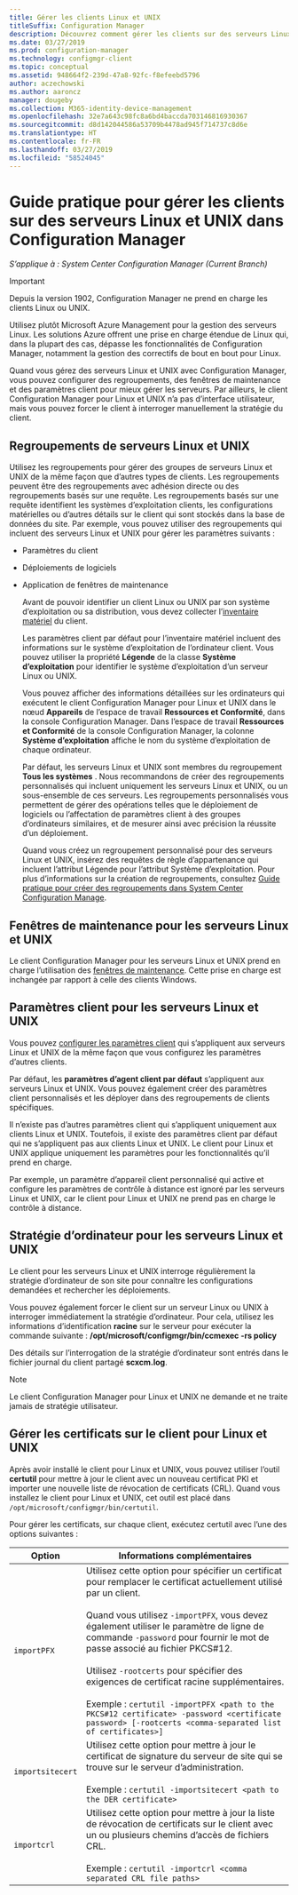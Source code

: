 ```yaml
---
title: Gérer les clients Linux et UNIX
titleSuffix: Configuration Manager
description: Découvrez comment gérer les clients sur des serveurs Linux et UNIX dans Configuration Manager.
ms.date: 03/27/2019
ms.prod: configuration-manager
ms.technology: configmgr-client
ms.topic: conceptual
ms.assetid: 948664f2-239d-47a8-92fc-f8efeebd5796
author: aczechowski
ms.author: aaroncz
manager: dougeby
ms.collection: M365-identity-device-management
ms.openlocfilehash: 32e7a643c98fc8a6bd4baccda703146816930367
ms.sourcegitcommit: d8d142044586a53709b4478ad945f714737c8d6e
ms.translationtype: HT
ms.contentlocale: fr-FR
ms.lasthandoff: 03/27/2019
ms.locfileid: "58524045"
---
```

# <a name="how-to-manage-clients-for-linux-and-unix-servers-in-configuration-manager"></a>Guide pratique pour gérer les clients sur des serveurs Linux et UNIX dans Configuration Manager

*S’applique à : System Center Configuration Manager (Current Branch)*

> [!Important]  
> Depuis la version 1902, Configuration Manager ne prend en charge les clients Linux ou UNIX. 
> 
> Utilisez plutôt Microsoft Azure Management pour la gestion des serveurs Linux. Les solutions Azure offrent une prise en charge étendue de Linux qui, dans la plupart des cas, dépasse les fonctionnalités de Configuration Manager, notamment la gestion des correctifs de bout en bout pour Linux.

Quand vous gérez des serveurs Linux et UNIX avec Configuration Manager, vous pouvez configurer des regroupements, des fenêtres de maintenance et des paramètres client pour mieux gérer les serveurs. Par ailleurs, le client Configuration Manager pour Linux et UNIX n’a pas d’interface utilisateur, mais vous pouvez forcer le client à interroger manuellement la stratégie du client.

##  <a name="BKMK_CollectionsforLnU"></a> Regroupements de serveurs Linux et UNIX  
 Utilisez les regroupements pour gérer des groupes de serveurs Linux et UNIX de la même façon que d’autres types de clients. Les regroupements peuvent être des regroupements avec adhésion directe ou des regroupements basés sur une requête. Les regroupements basés sur une requête identifient les systèmes d’exploitation clients, les configurations matérielles ou d’autres détails sur le client qui sont stockés dans la base de données du site. Par exemple, vous pouvez utiliser des regroupements qui incluent des serveurs Linux et UNIX pour gérer les paramètres suivants :  

- Paramètres du client  

- Déploiements de logiciels  

- Application de fenêtres de maintenance  

  Avant de pouvoir identifier un client Linux ou UNIX par son système d’exploitation ou sa distribution, vous devez collecter l’[inventaire matériel](../../../core/clients/manage/inventory/hardware-inventory-for-linux-and-unix.md) du client.  

  Les paramètres client par défaut pour l’inventaire matériel incluent des informations sur le système d’exploitation de l’ordinateur client. Vous pouvez utiliser la propriété **Légende** de la classe **Système d’exploitation** pour identifier le système d’exploitation d’un serveur Linux ou UNIX.  

  Vous pouvez afficher des informations détaillées sur les ordinateurs qui exécutent le client Configuration Manager pour Linux et UNIX dans le nœud **Appareils** de l’espace de travail **Ressources et Conformité**, dans la console Configuration Manager. Dans l’espace de travail **Ressources et Conformité** de la console Configuration Manager, la colonne **Système d’exploitation** affiche le nom du système d’exploitation de chaque ordinateur.  

  Par défaut, les serveurs Linux et UNIX sont membres du regroupement **Tous les systèmes** . Nous recommandons de créer des regroupements personnalisés qui incluent uniquement les serveurs Linux et UNIX, ou un sous-ensemble de ces serveurs. Les regroupements personnalisés vous permettent de gérer des opérations telles que le déploiement de logiciels ou l’affectation de paramètres client à des groupes d’ordinateurs similaires, et de mesurer ainsi avec précision la réussite d’un déploiement.   

  Quand vous créez un regroupement personnalisé pour des serveurs Linux et UNIX, insérez des requêtes de règle d’appartenance qui incluent l’attribut Légende pour l’attribut Système d’exploitation. Pour plus d’informations sur la création de regroupements, consultez [Guide pratique pour créer des regroupements dans System Center Configuration Manage](../../../core/clients/manage/collections/create-collections.md).  

##  <a name="BKMK_MaintenanceWindowsforLnU"></a> Fenêtres de maintenance pour les serveurs Linux et UNIX  
 Le client Configuration Manager pour les serveurs Linux et UNIX prend en charge l’utilisation des [fenêtres de maintenance](../../../core/clients/manage/collections/use-maintenance-windows.md). Cette prise en charge est inchangée par rapport à celle des clients Windows.  

##  <a name="BKMK_ClientSettingsforLnU"></a> Paramètres client pour les serveurs Linux et UNIX  
 Vous pouvez [configurer les paramètres client](../../../core/clients/deploy/configure-client-settings.md) qui s’appliquent aux serveurs Linux et UNIX de la même façon que vous configurez les paramètres d’autres clients.  

 Par défaut, les **paramètres d’agent client par défaut** s’appliquent aux serveurs Linux et UNIX. Vous pouvez également créer des paramètres client personnalisés et les déployer dans des regroupements de clients spécifiques.  

 Il n’existe pas d’autres paramètres client qui s’appliquent uniquement aux clients Linux et UNIX. Toutefois, il existe des paramètres client par défaut qui ne s’appliquent pas aux clients Linux et UNIX. Le client pour Linux et UNIX applique uniquement les paramètres pour les fonctionnalités qu’il prend en charge.  

 Par exemple, un paramètre d’appareil client personnalisé qui active et configure les paramètres de contrôle à distance est ignoré par les serveurs Linux et UNIX, car le client pour Linux et UNIX ne prend pas en charge le contrôle à distance.  

##  <a name="BKMK_PolicyforLnU"></a> Stratégie d’ordinateur pour les serveurs Linux et UNIX  
 Le client pour les serveurs Linux et UNIX interroge régulièrement la stratégie d’ordinateur de son site pour connaître les configurations demandées et rechercher les déploiements.  

 Vous pouvez également forcer le client sur un serveur Linux ou UNIX à interroger immédiatement la stratégie d’ordinateur. Pour cela, utilisez les informations d’identification **racine** sur le serveur pour exécuter la commande suivante : **/opt/microsoft/configmgr/bin/ccmexec -rs policy**  

 Des détails sur l’interrogation de la stratégie d’ordinateur sont entrés dans le fichier journal du client partagé **scxcm.log**.  

> [!NOTE]  
>  Le client Configuration Manager pour Linux et UNIX ne demande et ne traite jamais de stratégie utilisateur.  

##  <a name="BKMK_ManageLinuxCerts"></a> Gérer les certificats sur le client pour Linux et UNIX  
 Après avoir installé le client pour Linux et UNIX, vous pouvez utiliser l’outil **certutil** pour mettre à jour le client avec un nouveau certificat PKI et importer une nouvelle liste de révocation de certificats (CRL). Quand vous installez le client pour Linux et UNIX, cet outil est placé dans `/opt/microsoft/configmgr/bin/certutil`. 

 Pour gérer les certificats, sur chaque client, exécutez certutil avec l’une des options suivantes :  

|Option|Informations complémentaires|  
|------------|----------------------|  
|`importPFX`|Utilisez cette option pour spécifier un certificat pour remplacer le certificat actuellement utilisé par un client.<br /><br /> Quand vous utilisez `-importPFX`, vous devez également utiliser le paramètre de ligne de commande `-password` pour fournir le mot de passe associé au fichier PKCS#12.<br /><br /> Utilisez `-rootcerts` pour spécifier des exigences de certificat racine supplémentaires.<br /><br /> Exemple : `certutil -importPFX <path to the PKCS#12 certificate> -password <certificate password> [-rootcerts <comma-separated list of certificates>]`|  
|`importsitecert`|Utilisez cette option pour mettre à jour le certificat de signature du serveur de site qui se trouve sur le serveur d’administration.<br /><br /> Exemple : `certutil -importsitecert <path to the DER certificate>`|  
|`importcrl`|Utilisez cette option pour mettre à jour la liste de révocation de certificats sur le client avec un ou plusieurs chemins d’accès de fichiers CRL.<br /><br /> Exemple : `certutil -importcrl <comma separated CRL file paths>`|  
